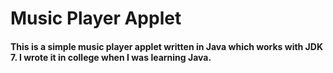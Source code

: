 # Music Player Applet
#### This is a simple music player applet written in Java which works with JDK 7. I wrote it in college when I was learning Java.